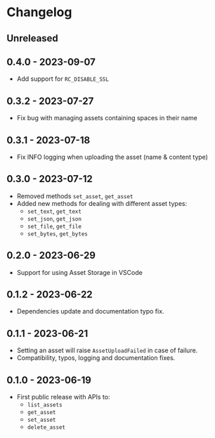 # Changelog

## Unreleased

## 0.4.0 - 2023-09-07

- Add support for `RC_DISABLE_SSL`

## 0.3.2 - 2023-07-27

- Fix bug with managing assets containing spaces in their name

## 0.3.1 - 2023-07-18

- Fix INFO logging when uploading the asset (name & content type) 

## 0.3.0 - 2023-07-12

- Removed methods `set_asset`, `get_asset`
- Added new methods for dealing with different asset types:
    - `set_text`, `get_text`
    - `set_json`, `get_json`
    - `set_file`, `get_file`
    - `set_bytes`, `get_bytes`

## 0.2.0 - 2023-06-29

- Support for using Asset Storage in VSCode

## 0.1.2 - 2023-06-22

- Dependencies update and documentation typo fix.

## 0.1.1 - 2023-06-21

- Setting an asset will raise `AssetUploadFailed` in case of failure. 
- Compatibility, typos, logging and documentation fixes.

## 0.1.0 - 2023-06-19

- First public release with APIs to:
    - `list_assets`
    - `get_asset`
    - `set_asset`
    - `delete_asset`
